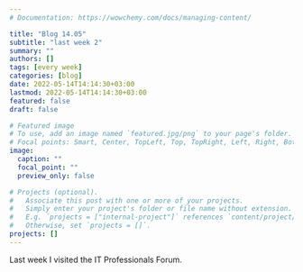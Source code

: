 ```yaml
---
# Documentation: https://wowchemy.com/docs/managing-content/

title: "Blog 14.05"
subtitle: "last week 2"
summary: ""
authors: []
tags: [every week]
categories: [blog]
date: 2022-05-14T14:14:30+03:00
lastmod: 2022-05-14T14:14:30+03:00
featured: false
draft: false

# Featured image
# To use, add an image named `featured.jpg/png` to your page's folder.
# Focal points: Smart, Center, TopLeft, Top, TopRight, Left, Right, BottomLeft, Bottom, BottomRight.
image:
  caption: ""
  focal_point: ""
  preview_only: false

# Projects (optional).
#   Associate this post with one or more of your projects.
#   Simply enter your project's folder or file name without extension.
#   E.g. `projects = ["internal-project"]` references `content/project/deep-learning/index.md`.
#   Otherwise, set `projects = []`.
projects: []
---
```


Last week I visited the IT Professionals Forum.
